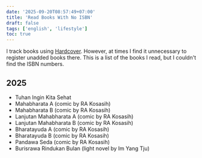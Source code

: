 ```yaml
---
date: '2025-09-20T08:57:49+07:00'
title: 'Read Books With No ISBN'
draft: false
tags: ['english', 'lifestyle']
toc: true
---
```

I track books using [Hardcover](https://hardcover.app/@slidingsoul). However, at times I find it unnecessary to register unadded books there. This is a list of the books I read, but I couldn't find the ISBN numbers.

## 2025
- Tuhan Ingin Kita Sehat
- Mahabharata A (comic by RA Kosasih)
- Mahabharata B (comic by RA Kosasih)
- Lanjutan Mahabharata A (comic by RA Kosasih)
- Lanjutan Mahabharata B (comic by RA Kosasih)
- Bharatayuda A (comic by RA Kosasih)
- Bharatayuda B (comic by RA Kosasih)
- Pandawa Seda (comic by RA Kosasih)
- Burisrawa Rindukan Bulan (light novel by Im Yang Tju)